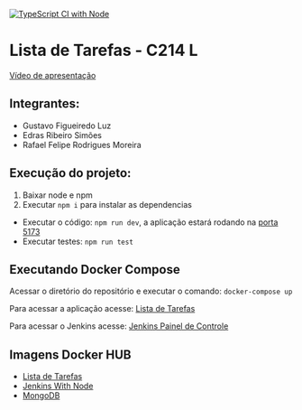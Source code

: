[![TypeScript CI with Node](https://github.com/GustavoFLuz/lista-de-tarefas/actions/workflows/action.yml/badge.svg)](https://github.com/GustavoFLuz/lista-de-tarefas/actions/workflows/action.yml)

# Lista de Tarefas - C214 L

[Vídeo de apresentação](https://drive.google.com/file/d/1Q1cnSR8R9VxxAcD5Ue3VlI3FZJx3Gslm/view?usp=sharing)

## Integrantes:
- Gustavo Figueiredo Luz
- Edras Ribeiro Simões
- Rafael Felipe Rodrigues Moreira

## Execução do projeto:

1. Baixar node e npm
2. Executar `npm i` para instalar as dependencias
- Executar o código: `npm run dev`, a aplicação estará rodando na [porta 5173](http://localhost:5173)
- Executar testes: `npm run test`

## Executando Docker Compose

Acessar o diretório do repositório e executar o comando: `docker-compose up`

Para acessar a aplicação acesse: [Lista de Tarefas](http://localhost:3000/)

Para acessar o Jenkins acesse: [Jenkins Painel de Controle](http://localhost:8080/)

## Imagens Docker HUB

- [Lista de Tarefas](https://hub.docker.com/r/edrassimoes/dockerfile-aplicacao)
- [Jenkins With Node](https://hub.docker.com/repository/docker/vonot16/jenkins-with-node-configured/general)
- [MongoDB](https://hub.docker.com/_/mongo)
